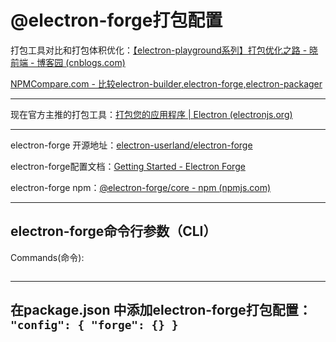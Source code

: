 # @electron-forge打包配置

打包工具对比和打包体积优化：[【electron-playground系列】打包优化之路 - 晓前端 - 博客园 (cnblogs.com)](https://www.cnblogs.com/xiaoheibanfe/p/14171248.html)

[NPMCompare.com - 比较electron-builder,electron-forge,electron-packager](https://npmcompare.com/compare/electron-builder,electron-forge,electron-packager)

---

现在官方主推的打包工具：[打包您的应用程序 | Electron (electronjs.org)](https://www.electronjs.org/zh/docs/latest/tutorial/%E6%89%93%E5%8C%85%E6%95%99%E7%A8%8B#%E4%BD%BF%E7%94%A8-electron-forge)

---
electron-forge 开源地址：[electron-userland/electron-forge](https://github.com/electron-userland/electron-forge)

electron-forge配置文档：[Getting Started - Electron Forge](https://www.electronforge.io/)

electron-forge npm：[@electron-forge/core - npm (npmjs.com)](https://www.npmjs.com/package/@electron-forge/core)

---

## electron-forge命令行参数（CLI）

Commands(命令):

```bash

```

---

## 在package.json 中添加electron-forge打包配置： `"config": { "forge": {} }`

```json

```
